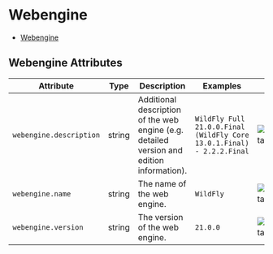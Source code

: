 <!--- Hugo front matter used to generate the website version of this page:
--->

# Webengine

- [Webengine](#webengine)

## Webengine Attributes

| Attribute               | Type   | Description                                                                               | Examples                                                              | Stability                                                        |
| ----------------------- | ------ | ----------------------------------------------------------------------------------------- | --------------------------------------------------------------------- | ---------------------------------------------------------------- |
| `webengine.description` | string | Additional description of the web engine (e.g. detailed version and edition information). | `WildFly Full 21.0.0.Final (WildFly Core 13.0.1.Final) - 2.2.2.Final` | ![Experimental](https://img.shields.io/badge/-experimental-blue) |
| `webengine.name`        | string | The name of the web engine.                                                               | `WildFly`                                                             | ![Experimental](https://img.shields.io/badge/-experimental-blue) |
| `webengine.version`     | string | The version of the web engine.                                                            | `21.0.0`                                                              | ![Experimental](https://img.shields.io/badge/-experimental-blue) |
